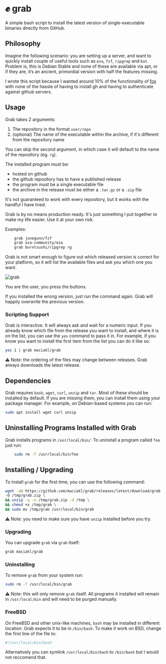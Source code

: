 # ✊ grab

A simple bash script to install the latest version of single-executable binaries directly from GitHub.

## Philosophy

Imagine the following scenario: you are setting up a server, and want to quickly install couple of useful tools such as `eza`, `fzf`, `ripgrep` and `bat`. Problem is, this is Debian Stable and none of these are available via apt, or if they are, it’s an ancient, primordial version with half the features missing.

I wrote this script because I wanted around 10% of the functionality of [fox](https://www.getfox.sh/) with none of the hassle of having to install gh and having to authenticate against github servers.

## Usage

Grab takes 2 arguments:

1. The repository in the format `user/repo`
3. (optional) The name of the executable within the archive, if it's different from the repository name

You can skip the second argument, in which case it will default to the name of the repository (eg. `rg`).

The installed program must be:

- hosted on github
- the github repository has to have a published release
- the program must be a single executable file
- the archive in the release must be either a `.tar.gz` or a `.zip` file

It's not guaranteed to work with every repository, but it works with the handful I have tried. 

Grab is by no means production ready. It's just something I put together to make my life easier. Use it at your own risk.

Examples:

```bash
    grab junegunn/fzf
    grab eza-community/eza
    grab burntsushi/ripgrep rg
```
Grab is not smart enough to figure out which released version is correct for your platform, so it will list the available files and ask you which one you want.

![grab](https://github.com/user-attachments/assets/1a79c91f-a687-4858-bee1-9621373d0c2c)

You are the user, you press the buttons.

If you installed the wrong version, just run the command again. Grab will happily overwrite the previous version.

### Scripting Support

Grab is interactive. It will always ask and wait for a numeric input. If you already know which file from the release you want to install, and where it is on the list, you can use the `yes` command to pass it in. For example, if you know you want to install the first item from the list you can do it like so:

```bash
yes 1 | grab maciakl/grab
```

⚠️ Note: the ordering of the files may change between releases. Grab always downloads the latest release.

## Dependencies

Grab requires `bash`, `wget`, `curl`, `unzip` and `tar`. Most of these should be installed by default. If you are missing them, you can install them using your package manager. For example, on Debian-based systems you can run:

```bash
sudo apt install wget curl unzip
```


## Uninstalling Programs Installed with Grab

Grab installs programs in `/usr/local/bin/`. To uninstall a program called `foo` just run:

```bash
    sudo rm -f /usr/local/bin/foo
```


## Installing / Upgrading

To install `grab` for the first time, you can use the following command:

```bash
wget -qN https://github.com/maciakl/grab/releases/latest/download/grab.zip \
-O /tmp/grab.zip \
&& unzip -q -o /tmp/grab.zip -d /tmp \
&& chmod +x /tmp/grab \
&& sudo mv /tmp/grab /usr/local/bin/grab
```

⚠️ Note: you need to make sure you have `unzip` installed before you try.

### Upgrading

You can upgrade `grab` via `grab` itself:

```bash
grab maciakl/grab
```

### Uninstalling

To remove `grab` from your system run:

```bash
sudo rm -f /usr/local/bin/grab
```

⚠️ Note: this will only remove `grab` itself. All programs it installed will remain in `/usr/local/bin` and will need to be purged manually.

### FreeBSD

On FreeBSD and other unix-like machines, `bash` may be installed in different location. Grab expects it to be in `/bin/bash`. To make it work on BSD, change the first line of the file to:

```bash
#!/usr/local/bin/bash
```

Alternatively you can symlink `/usr/local/bin/bash` to `/bin/bash` but I would not reccomend that.

